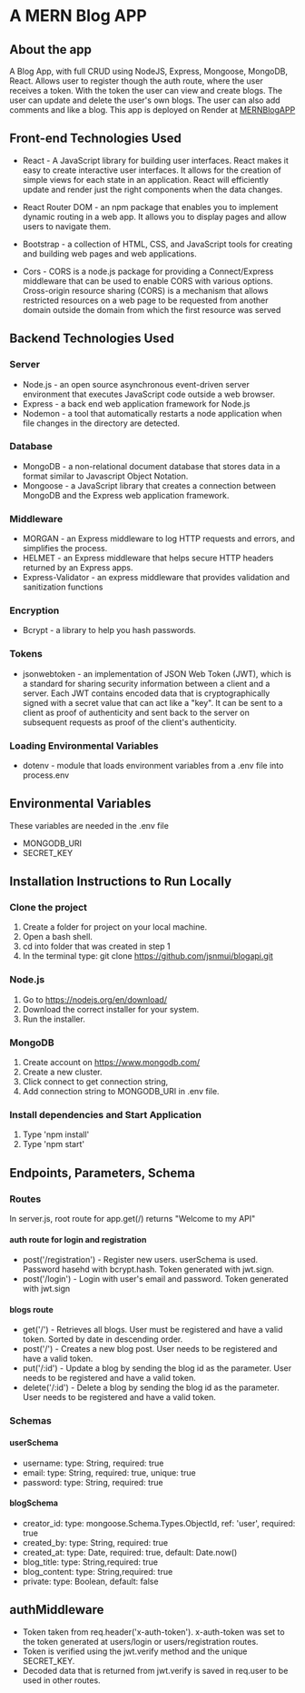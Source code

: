 
#  A MERN Blog APP
## About the app
A Blog App, with full CRUD using NodeJS, Express, Mongoose, MongoDB, React.  Allows user to register though the auth route, where the user receives a token.  With the token the user can view and create blogs.  The user can update and delete the user's own blogs.  The user can also add comments and like a blog.
This app is deployed on Render at [MERNBlogAPP](https://blogappfrontend-8j2e.onrender.com/ "MERNBlogAPP")

## Front-end Technologies Used
* React - A JavaScript library for building user interfaces. React makes it easy to create interactive user interfaces. It allows for the creation of simple views for each state in an application. React will efficiently update and render just the right components when the data changes. 

* React Router DOM -  an npm package that enables you to implement dynamic routing in a web app. It allows you to display pages and allow users to navigate them.

* Bootstrap - a collection of HTML, CSS, and JavaScript tools for creating and building web pages and web applications. 

* Cors - CORS is a node.js package for providing a Connect/Express middleware that can be used to enable CORS with various options. Cross-origin resource sharing (CORS) is a mechanism that allows restricted resources on a web page to be requested from another domain outside the domain from which the first resource was served



## Backend Technologies Used
### Server
* Node.js - an open source asynchronous event-driven server environment that executes JavaScript code outside a web browser. 
* Express - a back end web application framework for Node.js
* Nodemon - a tool that automatically restarts a node application when file changes in the directory are detected.

### Database 
* MongoDB - a non-relational document database that stores data in a format similar to Javascript Object Notation.
* Mongoose - a JavaScript library that creates a connection between MongoDB and the Express web application framework.

### Middleware
* MORGAN  - an Express middleware to log HTTP requests and errors, and simplifies the process.
* HELMET  - an Express middleware that helps secure HTTP headers returned by an Express apps.
* Express-Validator - an express middleware that provides validation and sanitization functions

### Encryption
* Bcrypt  - a library to help you hash passwords.

### Tokens
* jsonwebtoken - an implementation of JSON Web Token (JWT), which is a standard for sharing security information between a client and a server. Each JWT contains encoded data that is cryptographically signed with a secret value that can act like a "key". It can be sent to a client as proof of authenticity and sent back to the server on subsequent requests as proof of the client's authenticity.

### Loading Environmental Variables
* dotenv - module that loads environment variables from a .env file into process.env

## Environmental Variables
These variables are needed in the .env file
* MONGODB_URI
* SECRET_KEY

## Installation Instructions to Run Locally

### Clone the project 
1. Create a folder for project on your local machine.
2. Open a bash shell.
3. cd into folder that was created in step 1
3. In the terminal type: git clone https://github.com/jsnmui/blogapi.git 

### Node.js
1. Go to https://nodejs.org/en/download/
2. Download the correct installer for your system.
3. Run the installer.

### MongoDB
1. Create account on https://www.mongodb.com/
2. Create a new cluster.
3. Click connect to get connection string,
4. Add connection string to MONGODB_URI in .env file.

### Install dependencies and Start Application
1. Type 'npm install'
2. Type 'npm start'


## Endpoints, Parameters, Schema
### Routes
In server.js, root route for app.get(/) returns "Welcome to my API"

#### auth route for login and registration
* post('/registration') - Register new users. userSchema is used. Password hasehd with bcrypt.hash. Token generated with jwt.sign. 
* post('/login') - Login with user's email and password. Token generated with jwt.sign

#### blogs route
* get('/') - Retrieves all blogs. User must be registered and have a valid token. Sorted by date in descending order.
* post('/') - Creates a new blog post. User needs to be registered and have a valid token.
* put('/:id') - Update a blog by sending the blog id as the parameter. User needs to be registered and have a valid token.
* delete('/:id') - Delete a blog by sending the blog id as the parameter. User needs to be registered and have a valid token.

### Schemas
#### userSchema
* username: type: String, required: true
* email: type: String, required: true, unique: true
* password: type: String, required: true

#### blogSchema
* creator_id: type: mongoose.Schema.Types.ObjectId, ref: 'user', required: true 
* created_by: type: String, required: true
* created_at: type: Date, required: true, default: Date.now()
* blog_title: type: String,required: true
* blog_content: type: String,required: true
* private: type: Boolean, default: false
    
## authMiddleware
* Token taken from req.header('x-auth-token').  x-auth-token was set to the token generated at users/login or users/registration routes.
* Token is verified using the jwt.verify method and the unique SECRET_KEY.
* Decoded data that is returned from jwt.verify is saved in req.user to be used in other routes.
  
